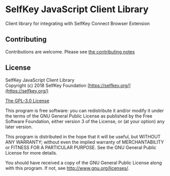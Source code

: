# SelfKey JavaScript Client Library

Client library for integrating with SelfKey Connect Browser Extension

## Contributing

Contributions are welcome.  Please see [the contributing notes](CONTRIBUTING.md)

## License
SelfKey JavaScript Client Library    
Copyright (c) 2018 SelfKey Foundation [https://selfkey.org/](https://selfkey.org/)

[The GPL-3.0 License](http://opensource.org/licenses/GPL-3.0)

This program is free software: you can redistribute it and/or modify
it under the terms of the GNU General Public License as published by
the Free Software Foundation, either version 3 of the License, or
(at your option) any later version.

This program is distributed in the hope that it will be useful,
but WITHOUT ANY WARRANTY; without even the implied warranty of
MERCHANTABILITY or FITNESS FOR A PARTICULAR PURPOSE.  See the
GNU General Public License for more details.

You should have received a copy of the GNU General Public License
along with this program.  If not, see <http://www.gnu.org/licenses/>.
